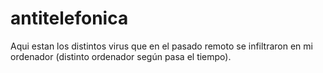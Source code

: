# antitelefonica

Aqui estan los distintos virus que en el pasado remoto
se infiltraron en mi ordenador (distinto ordenador según pasa el tiempo).

